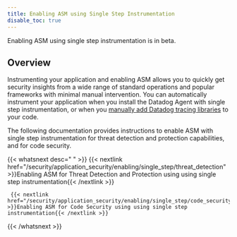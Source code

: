 ```yaml
---
title: Enabling ASM using Single Step Instrumentation 
disable_toc: true
---
```


<div class="alert alert-info">Enabling ASM using single step instrumentation is in beta.</div>

## Overview

Instrumenting your application and enabling ASM allows you to quickly get security insights from a wide range of standard operations and popular frameworks with minimal manual intervention. You can automatically instrument your application when you install the Datadog Agent with single step instrumentation, or when you [manually add Datadog tracing libraries][1] to your code.

The following documentation provides instructions to enable ASM with single step instrumentation for threat detection and protection capabilities, and for code security. 

{{< whatsnext desc=" " >}}
    {{< nextlink href="/security/application_security/enabling/single_step/threat_detection" >}}Enabling ASM for Threat Detection and Protection using using single step instrumentation{{< /nextlink >}}

     {{< nextlink href="/security/application_security/enabling/single_step/code_security" >}}Enabling ASM for Code Security using using single step instrumentation{{< /nextlink >}}
{{< /whatsnext >}}

[1]:/security/application_security/enabling/tracing_libraries/